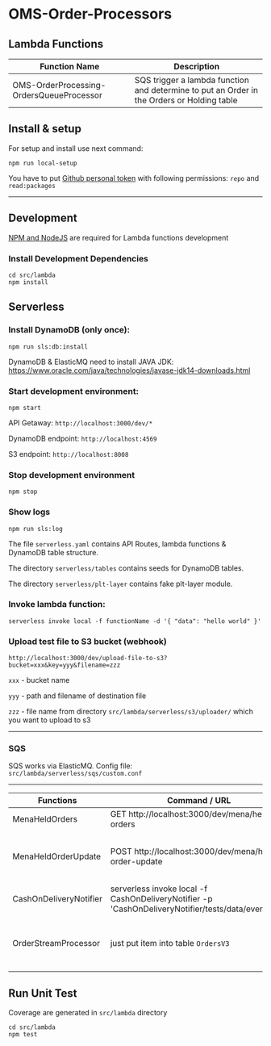 # OMS-Order-Processors

## Lambda Functions

| Function Name                            | Description                                                                                |
| ---------------------------------------- | ------------------------------------------------------------------------------------------ |
| OMS-OrderProcessing-OrdersQueueProcessor | SQS trigger a lambda function and determine to put an Order in the Orders or Holding table |

## Install & setup

For setup and install use next command:
```
npm run local-setup
```
You have to put [Github personal token](https://help.github.com/en/github/authenticating-to-github/creating-a-personal-access-token-for-the-command-line) with following permissions: `repo` and `read:packages`

---

## Development

[NPM and NodeJS][nodejs] are required for Lambda functions development

### Install Development Dependencies

```
cd src/lambda
npm install
```

## Serverless
### Install DynamoDB (only once):
```
npm run sls:db:install
```
DynamoDB & ElasticMQ need to install JAVA JDK:
https://www.oracle.com/java/technologies/javase-jdk14-downloads.html

### Start development environment:
```
npm start
```
API Getaway: `http://localhost:3000/dev/*`

DynamoDB endpoint: `http://localhost:4569`

S3 endpoint: `http://localhost:8008`

### Stop development environment
```
npm stop
```

### Show logs
```
npm run sls:log
```

The file `serverless.yaml` contains API Routes, lambda functions & DynamoDB table structure.

The directory `serverless/tables` contains seeds for DynamoDB tables.

The directory `serverless/plt-layer` contains fake plt-layer module.

### Invoke lambda function:
```
serverless invoke local -f functionName -d '{ "data": "hello world" }'
```

### Upload test file to S3 bucket (webhook)
```
http://localhost:3000/dev/upload-file-to-s3?bucket=xxx&key=yyy&filename=zzz
```
`xxx` - bucket name

`yyy` - path and filename of destination file

`zzz` - file name from directory `src/lambda/serverless/s3/uploader/` which you want to upload to s3

___
### SQS

SQS works via ElasticMQ. Config file: `src/lambda/serverless/sqs/custom.conf`

---
 
| Functions                  | Command / URL                                                                                          | Params                                                                           |
| ---------------------------|--------------------------------------------------------------------------------------------------------|----------------------------------------------------------------------------------|
| MenaHeldOrders             | GET http://localhost:3000/dev/mena/held-orders                                                         |                                                                                  |
| MenaHeldOrderUpdate        | POST http://localhost:3000/dev/mena/held-order-update                                                  | `{"orderId": "3123213-12313-12323", "action": "contact-attempt"}`                |
| CashOnDeliveryNotifier     | serverless invoke local -f CashOnDeliveryNotifier -p 'CashOnDeliveryNotifier/tests/data/event.json'    |                                                                                  |
| OrderStreamProcessor       | just put item into table `OrdersV3`                                                                    |  uncomment line `- serverless-offline-dynamodb-streams` in `serverless.yaml`     |
 
## Run Unit Test
Coverage are generated in `src/lambda` directory
```
cd src/lambda
npm test
```

[nodejs]: https://nodejs.org/
